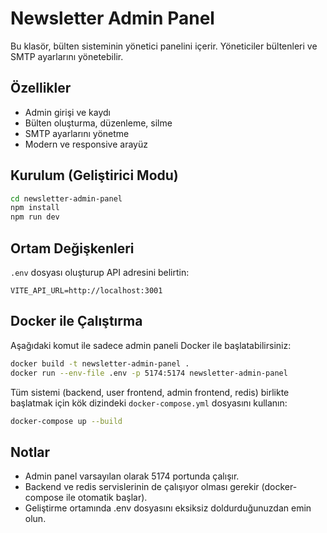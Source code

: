 # Newsletter Admin Panel

Bu klasör, bülten sisteminin yönetici panelini içerir. Yöneticiler bültenleri ve SMTP ayarlarını yönetebilir.

## Özellikler
- Admin girişi ve kaydı
- Bülten oluşturma, düzenleme, silme
- SMTP ayarlarını yönetme
- Modern ve responsive arayüz

## Kurulum (Geliştirici Modu)

```bash
cd newsletter-admin-panel
npm install
npm run dev
```

## Ortam Değişkenleri

`.env` dosyası oluşturup API adresini belirtin:

```
VITE_API_URL=http://localhost:3001
```

## Docker ile Çalıştırma

Aşağıdaki komut ile sadece admin paneli Docker ile başlatabilirsiniz:

```bash
docker build -t newsletter-admin-panel .
docker run --env-file .env -p 5174:5174 newsletter-admin-panel
```

Tüm sistemi (backend, user frontend, admin frontend, redis) birlikte başlatmak için kök dizindeki `docker-compose.yml` dosyasını kullanın:

```bash
docker-compose up --build
```

## Notlar
- Admin panel varsayılan olarak 5174 portunda çalışır.
- Backend ve redis servislerinin de çalışıyor olması gerekir (docker-compose ile otomatik başlar).
- Geliştirme ortamında .env dosyasını eksiksiz doldurduğunuzdan emin olun.
